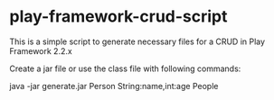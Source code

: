 play-framework-crud-script
==========================

This is a simple script to generate necessary files for a CRUD in Play Framework 2.2.x

Create a jar file or use the class file with following commands:

java -jar generate.jar Person String:name,int:age People
